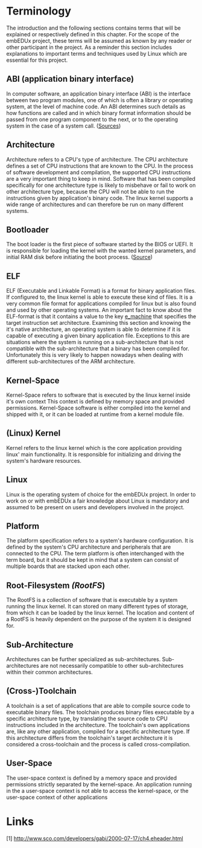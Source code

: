 # Terminology
The introduction and the following sections contains terms that will be
explained or respectively defined in this chapter. For the scope of the embEDUx
project, these terms will be assumed as known by any reader or other participant
in the project. As a reminder this section includes explanations to important
terms and techniques used by Linux which are essential for this project.

## ABI (application binary interface)
In computer software, an application binary interface (ABI) is the interface
between two program modules, one of which is often a library or operating
system, at the level of machine code. An ABI determines such details as how
functions are called and in which binary format information should be passed
from one program component to the next, or to the operating system in the case
of a system call. ([Sources](http://en.wikipedia.org/wiki/Application_binary_interface))

## Architecture
Architecture refers to a CPU's type of architecture. The CPU architecture
defines a set of CPU instructions that are known to the CPU. In the process of
software development and compilation, the supported CPU instructions are a very
important thing to keep in mind. Software that has been compiled specifically
for one architecture type is likely to misbehave or fail to work on other
architecture type, because the CPU will not be able to run the instructions
given by application's binary code. The linux kernel supports a wide range of
architectures and can therefore be run on many different systems.

## Bootloader
The boot loader is the first piece of software started by the BIOS or UEFI. It
is responsible for loading the kernel with the wanted kernel parameters, and
initial RAM disk before initiating the boot process.
([Source](https://wiki.archlinux.org/index.php/Boot_loaders))

## ELF
ELF (Executable and Linkable Format) is a format for binary application files.
If configured to, the linux kernel is able to execute these kind of files. It is
a very common file format for applications compiled for linux but is also found
and used by other operating systems. An important fact to know about the
ELF-format is that it contains a value to the key
[e_machine](http://www.sco.com/developers/gabi/2000-07-17/ch4.eheader.html) that
specifies the target instruction set architecture. Examining this section and
knowing the it's native architecture, an operating system is able to determine
if it is capable of executing a given binary application file. Exceptions to
this are situations where the system is running on a sub-architecture that is
not compatible with the sub-architecture that a binary has been compiled for. 
Unfortunately this is very likely to happen nowadays when dealing with different
sub-architectures of the ARM architecture.

## Kernel-Space
Kernel-Space refers to software that is executed by the linux kernel inside it's
own context This context is defined by memory space and provided permissions.
Kernel-Space software is either compiled into the kernel and shipped with it, or
it can be loaded at runtime from a kernel module file.

## (Linux) Kernel
Kernel refers to the linux kernel which is the core application providing linux'
main functionality. It is responsible for initializing and driving the system's
hardware resources. 

## Linux
Linux is the operating system of choice for the embEDUx project. In order to
work on or with embEDUx a fair knowledge about Linux is mandatory and assumed to
be present on users and developers involved in the project.

## Platform
The platform specification refers to a system's hardware configuration. It is
defined by the system's CPU architecture and peripherals that are connected to
the CPU. The term platform is often interchanged with the term board, but it
should be kept in mind that a system can consist of multiple boards that are
stacked upon each other.

## Root-Filesystem *(RootFS*)
The RootFS is a collection of software that is executable by a system running
the linux kernel. It can stored on many different types of storage, from which
it can be loaded by the linux kernel. The location and content of a RootFS is
heavily dependent on the purpose of the system it is designed for.

## Sub-Architecture
Architectures can be further specialized as sub-architectures. Sub-architectures
are not necessarily compatible to other sub-architectures within their common
architectures.

## (Cross-)Toolchain
A toolchain is a set of applications that are able to compile source code to
executable binary files. The toolchain produces binary files executable by a
specific architecture type, by translating the source code to CPU instructions
included in the architecture. The toolchain's own applications are, like any
other application, compiled for a specific architecture type. If this
architecture differs from the toolchain's target architecture it is considered a
cross-toolchain and the process is called cross-compilation.

## User-Space
The user-space context is defined by a memory space and provided permissions
strictly separated by the kernel-space. An application running in the a
user-space context is not able to access the kernel-space, or the user-space
context of other applications

# Links

[1] http://www.sco.com/developers/gabi/2000-07-17/ch4.eheader.html
